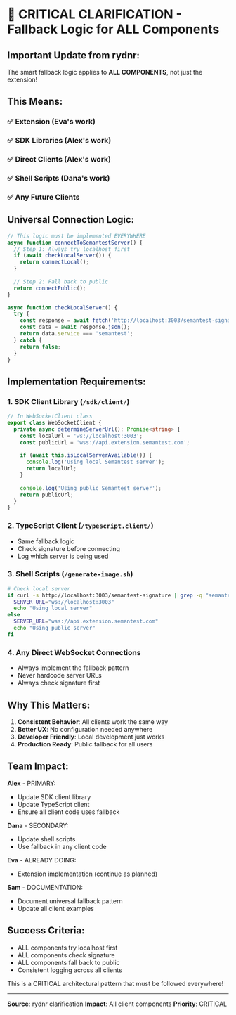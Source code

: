 # 🚨 CRITICAL CLARIFICATION - Fallback Logic for ALL Components

## Important Update from rydnr:

The smart fallback logic applies to **ALL COMPONENTS**, not just the extension!

## This Means:

### ✅ Extension (Eva's work)
### ✅ SDK Libraries (Alex's work)
### ✅ Direct Clients (Alex's work)
### ✅ Shell Scripts (Dana's work)
### ✅ Any Future Clients

## Universal Connection Logic:

```javascript
// This logic must be implemented EVERYWHERE
async function connectToSemantestServer() {
  // Step 1: Always try localhost first
  if (await checkLocalServer()) {
    return connectLocal();
  }
  
  // Step 2: Fall back to public
  return connectPublic();
}

async function checkLocalServer() {
  try {
    const response = await fetch('http://localhost:3003/semantest-signature');
    const data = await response.json();
    return data.service === 'semantest';
  } catch {
    return false;
  }
}
```

## Implementation Requirements:

### 1. SDK Client Library (`/sdk/client/`)
```typescript
// In WebSocketClient class
export class WebSocketClient {
  private async determineServerUrl(): Promise<string> {
    const localUrl = 'ws://localhost:3003';
    const publicUrl = 'wss://api.extension.semantest.com';
    
    if (await this.isLocalServerAvailable()) {
      console.log('Using local Semantest server');
      return localUrl;
    }
    
    console.log('Using public Semantest server');
    return publicUrl;
  }
}
```

### 2. TypeScript Client (`/typescript.client/`)
- Same fallback logic
- Check signature before connecting
- Log which server is being used

### 3. Shell Scripts (`/generate-image.sh`)
```bash
# Check local server
if curl -s http://localhost:3003/semantest-signature | grep -q "semantest"; then
  SERVER_URL="ws://localhost:3003"
  echo "Using local server"
else
  SERVER_URL="wss://api.extension.semantest.com"
  echo "Using public server"
fi
```

### 4. Any Direct WebSocket Connections
- Always implement the fallback pattern
- Never hardcode server URLs
- Always check signature first

## Why This Matters:

1. **Consistent Behavior**: All clients work the same way
2. **Better UX**: No configuration needed anywhere
3. **Developer Friendly**: Local development just works
4. **Production Ready**: Public fallback for all users

## Team Impact:

**Alex** - PRIMARY:
- Update SDK client library
- Update TypeScript client
- Ensure all client code uses fallback

**Dana** - SECONDARY:
- Update shell scripts
- Use fallback in any client code

**Eva** - ALREADY DOING:
- Extension implementation (continue as planned)

**Sam** - DOCUMENTATION:
- Document universal fallback pattern
- Update all client examples

## Success Criteria:
- ALL components try localhost first
- ALL components check signature
- ALL components fall back to public
- Consistent logging across all clients

This is a CRITICAL architectural pattern that must be followed everywhere!

---
**Source**: rydnr clarification
**Impact**: All client components
**Priority**: CRITICAL